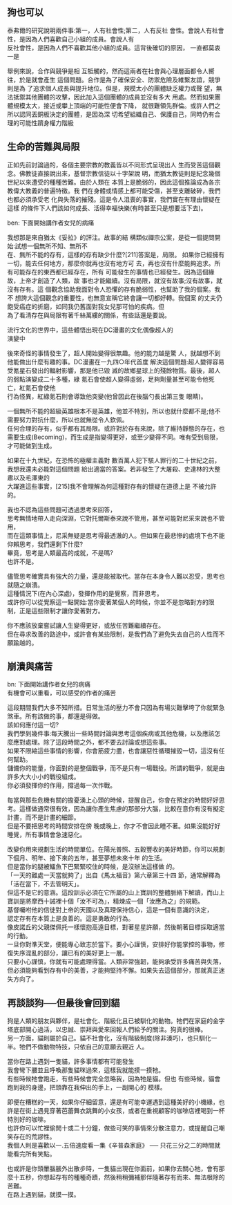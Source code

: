 ## 狗也可以

泰弗爾的研究說明兩件事:第一，人有社會性;第二，人有反社 會性。會說人有社會性，是因為人們喜歡自己小組的成員。會說人有  
反社會性，是因為人們不喜歡其他小組的成員。這背後確切的原因， 一直都莫衷一是  

舉例來說，合作與競爭是相 互牴觸的，然而這兩者在社會與心理層面都令人嚮往，於是就會產生 這個問題。合作是為了確保安全、防禦危險及維繫友誼，競爭則是為 了追求個人成長與提升地位。但是，規模太小的團體缺乏權力或聲 望，無法抵禦其他團體的攻擊，因此加入這個團體的成員並沒有多大 用處。然而如果團體規模太大，接近或攀上頂端的可能性便會下降， 就很難領先群倫。或許人們之所以認同丟銅板決定的團體，是因為深 切希望組織自己、保護自己，同時仍有合理的可能性躋身權力階級

## 生命的苦難與局限

正如先前討論過的，各個主要宗教的教義皆以不同形式呈現出人 生而受苦這個觀念。佛教徒直接說出來，基督宗教信徒以十字架說 明，而猶太教徒則是紀念幾個世紀以來遭受的種種苦難。由於人類在 本質上是脆弱的，因此這個推論成為各宗教偉大教義的普遍特徵。我 們在身體或情感上都可能受傷，甚至支離破碎，我們也都必須承受老 化與失落的摧殘。這是令人沮喪的事實，我們實在有理由懷疑在這樣 的條件下人們該如何成長、活得幸福快樂(有時甚至只是想要活下去)。

ben: 下面開始講作者女兒的病痛

我想那是來自猶太《妥拉》的評注。故事的結 構類似禪宗公案，是從一個提問開始:試想一個無所不知、無所不  
在、無所不能的存有，這樣的存有缺少什麼?[211]答案是，局限。 如果你已經擁有一切，能去任何地方，那麼你就再也沒有地方可 去，再也沒有什麼能夠追求。所有可能存在的東西都已經存在，所有 可能發生的事情也已經發生。因為這個緣故，上帝才創造了人類，故 事也才能繼續。沒有局限，就沒有故事;沒有故事，就沒有存有。這 個觀念協助我面對令人恐懼的存有脆弱性，也幫助了我的個案。我不 想誇大這個觀念的重要性，也無意宣稱它終會讓一切都好轉。我個案 的丈夫仍飽受癌症的折磨，如同我仍舊面對我女兒那可怕的疾病。但  
為了看清存在與局限有著千絲萬縷的關係，有些話還是要說。  

流行文化的世界中，這些體悟出現在DC漫畫的文化偶像超人的  
演變中  

後來奇怪的事情發生了，超人開始變得很無趣。他的能力越是驚 人，就越想不到他能做出什麼有趣的事。DC漫畫在一九四○年代首度 解決這個問題:超人變得容易受氪星石發出的輻射影響，那是他已毀 滅的故鄉星球上的殘餘物質。最後，超人的弱點演變成二十多種，綠 氪石會使超人變得虛弱，足夠劑量甚至可能令他死亡，紅氪石會使他  
行為怪異，紅綠氪石則會導致他突變(他曾因此在後腦勺長出第三隻 眼睛)。  

一個無所不能的超級英雄根本不是英雄，他並不特別，所以也就什麼都不是;他不需要努力對抗什麼，所以也就無從令人欽佩。  
任何合理的存有，似乎都有其局限。或許對於存有來說，除了維持靜態的存在，也需要生成(Becoming)，而生成是指變得更好，或至少變得不同。唯有受到局限，才可能做到生成。  

如果在十九世紀，在恐怖的極權主義對 數百萬人犯下駭人罪行的二十世紀之前，我想我還未必能對這個問題 給出適當的答案。若非發生了大屠殺、史達林的大整肅以及毛澤東的  
大躍進這些事實，[215]我不會理解為何這種對存有的懷疑在道德上是 不被允許的。  

我也不認為這些問題可透過思考來回答，  
思考無情地帶人走向深淵，它對托爾斯泰來說不管用，甚至可能對尼采來說也不管用，  
而在這類事情上，尼采無疑是思考得最透澈的人。但如果在最悲慘的處境下也不能仰賴思考，我們還剩下什麼?  
畢竟，思考是人類最高的成就，不是嗎?  
也許不是。  

儘管思考確實具有強大的力量，還是能被取代。當存在本身令人難以忍受，思考也就隨之崩潰。  
這種情況下(在內心深處)，發揮作用的是覺察，而非思考。  
或許你可以從覺察這一點開始:當你愛著某個人的時候，你並不是忽略對方的限制，正是這些限制才讓你愛著對方。  

你不應該放棄嘗試讓人生變得更好，或放任苦難繼續存在。  
但在尋求改善的路途中，或許會有某些限制，是我們為了避免失去自己的人性而不願踰越的。  

## 崩潰與痛苦

bn: 下面開始講作者女兒的病痛  
有機會可以重看，可以感受的作者的痛苦  

這段期間我們大多不知所措。日常生活的壓力不會只因為有場災難擊垮了你就緊急煞車。所有該做的事，都還是得做。  
該如何應付這一切?  
我們學到幾件事:每天騰出一些時間討論與思考這個疾病或其他危機，以及應該怎麼應對處理。除了這段時間之外，都不要去討論或想這些事。  
如果不限縮這些事情的影響，你會筋疲力盡，也會讓惡性循環摧毀一切，這沒有任何幫助。  
儲備你的能量，你面對的是整個戰爭，而不是只有一場戰役。所謂的戰爭，就是由許多大大小小的戰役組成。  
你必須發揮你的作用，撐過每一次作戰。  

每當與那些危機有關的擔憂湧上心頭的時候，提醒自己，你會在預定的時間好好思考。這樣做通常很有效，因為讓你產生焦慮的那部分大腦，比較在意你有沒有擬定計畫，而不是計畫的細節。  
但是不要把思考的時間安排在傍 晚或晚上，你才不會因此睡不著。如果沒能好好睡覺，所有事情會急速惡化。  

改變你用來規劃生活的時間單位。在陽光普照、五穀豐收的美好時節，你可以規劃下個月、明年、接下來的五年，甚至夢想未來十年 的生活。  
但是當你的腿被鱷魚下巴緊緊咬住的時候，是沒辦法這樣做 的。  
「一天的難處一天當就夠了」出自《馬太福音》第六章第三十四 節，通常解釋為「活在當下，不去管明天」。  
但這不是它的意涵。這段訓示必須在它所屬的山上寶訓的整體脈絡下解讀，而山上寶訓是將摩西十誡裡十個「汝不可為」，精煉成一個「汝應為之」的規範。  
基督囑咐他的信徒對上帝的天國以及真理保持信心，這是一個有意識的決定，  
認定存有在本質上是良善的。這是勇敢的行為。  
像皮諾丘的父親傑佩托一樣懷抱高遠目標，對著星星許願，然後朝著目標採取適當的行動。  
一旦你對準天堂，便能專心致志於當下。要小心謹慎，安排好你能掌控的事物，修復失序混亂的部分，讓已有的美好更上一層。  
只要小心謹慎，你就有可能處理得當。人類非常強韌，能夠承受許多痛苦與失落，  
但必須能夠看到存有中的美善，才能夠堅持不懈。如果失去這個部分，那就真正迷失方向了。  

## 再談談狗──但最後會回到貓

狗是人類的朋友與夥伴，是社會化、階級化且已被馴化的動物。牠們在家庭的金字塔底部開心過活，以忠誠、崇拜與愛來回報人們給予的關注。狗真的很棒。  
另一方面，貓則屬於自己。貓不社會化，沒有階級制度(除非湊巧)，也只馴化一半。牠們不做動物特技，只依自己的意願去親近 人。  

當你在路上遇到一隻貓，許多事情都有可能發生  
我會彎下腰並且呼喚那隻貓咪過來，這樣我就能摸一摸牠。  
有些時候牠會跑走，有些時候會完全忽略我，因為牠是貓。但也 有些時候，貓會跑到我的身邊，把頭靠在我伸出的手上，一副開心的 模樣。  

即便在糟糕的一天，如果你仔細留意，還是有可能幸運遇到這種美好的小機緣，也許是在街上遇見穿著芭蕾舞衣跳舞的小女孩，或者在重視顧客的咖啡店裡喝到一杯特別好的咖啡。  
也許你可以忙裡偷閒十或二十分鐘，做些可笑的事情來分散注意力，或提醒自己嘲笑存在的荒謬性。  
我個人則是喜歡以一.五倍速度看一集《辛普森家庭》 ── 只花三分之二的時間就能看完所有笑點。  

也或許是你頭暈腦脹外出散步時，一隻貓出現在你面前，如果你去關心牠，會有那麼十五秒，你想起存有的種種奇蹟，然後稍稍彌補那伴隨著存有而來、無法根除的苦難。  
在路上遇到貓，就摸一摸。  
    
